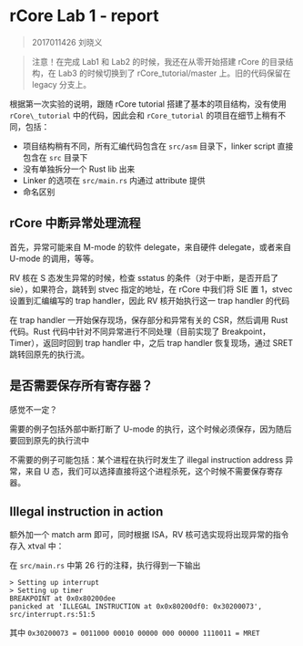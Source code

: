 # rCore Lab 1 - report

> 2017011426 刘晓义

> 注意！在完成 Lab1 和 Lab2 的时候，我还在从零开始搭建 rCore 的目录结构，在 Lab3 的时候切换到了 rCore\_tutorial/master 上。旧的代码保留在 legacy 分支上。

根据第一次实验的说明，跟随 rCore tutorial 搭建了基本的项目结构，没有使用 `rCore\_tutorial` 中的代码，因此会和 `rCore_tutorial` 的项目在细节上稍有不同，包括：

- 项目结构稍有不同，所有汇编代码包含在 `src/asm` 目录下，linker script 直接包含在 `src` 目录下
- 没有单独拆分一个 Rust lib 出来
- Linker 的选项在 `src/main.rs` 内通过 attribute 提供
- 命名区别

## rCore 中断异常处理流程

首先，异常可能来自 M-mode 的软件 delegate，来自硬件 delegate，或者来自 U-mode 的调用，等等。 

RV 核在 S 态发生异常的时候，检查 sstatus 的条件（对于中断，是否开启了 sie），如果符合，跳转到 stvec 指定的地址，在 rCore 中我们将 SIE 置 1，stvec 设置到汇编编写的 trap handler，因此 RV 核开始执行这一 trap handler 的代码

在 trap handler 一开始保存现场，保存部分和异常有关的 CSR，然后调用 Rust 代码。Rust 代码中针对不同异常进行不同处理（目前实现了 Breakpoint，Timer），返回时回到 trap handler 中，之后 trap handler 恢复现场，通过 SRET 跳转回原先的执行流。

## 是否需要保存所有寄存器？

感觉不一定？

需要的例子包括外部中断打断了 U-mode 的执行，这个时候必须保存，因为随后要回到原先的执行流中

不需要的例子可能包括：某个进程在执行时发生了 illegal instruction address 异常，来自 U 态，我们可以选择直接将这个进程杀死，这个时候不需要保存寄存器。

## Illegal instruction in action

额外加一个 match arm 即可，同时根据 ISA，RV 核可选实现将出现异常的指令存入 xtval 中：

在 `src/main.rs` 中第 26 行的注释，执行得到一下输出

```
> Setting up interrupt
> Setting up timer
BREAKPOINT at 0x0x80200dee
panicked at 'ILLEGAL INSTRUCTION at 0x0x80200df0: 0x30200073', src/interrupt.rs:51:5
```

其中 `0x30200073 = 0011000 00010 00000 000 00000 1110011 = MRET`
